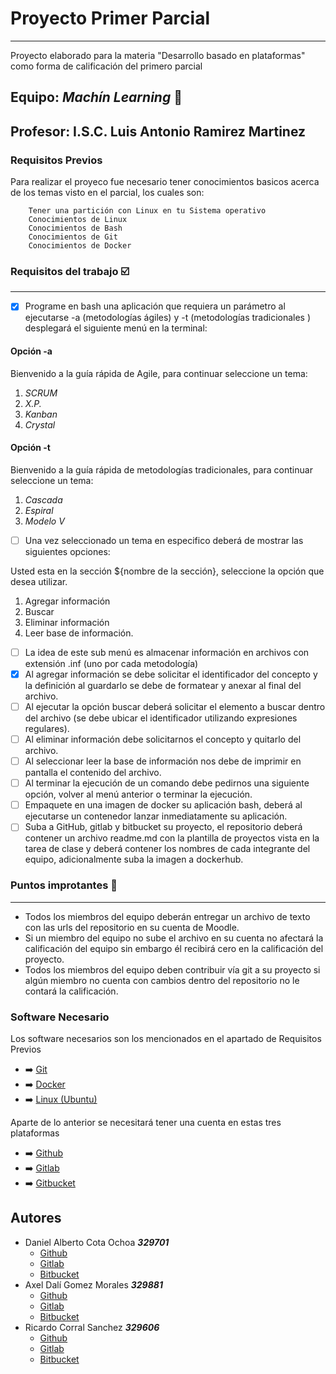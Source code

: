 # Proyecto Primer Parcial
***
Proyecto elaborado para la materia "Desarrollo basado en plataformas" como forma de calificación del primero parcial

## Equipo: ***Machín Learning*** :floppy_disk:

## Profesor: I.S.C. Luis Antonio Ramirez Martinez

### Requisitos Previos

Para realizar el proyeco fue necesario tener conocimientos basicos acerca de los temas visto en el parcial, los cuales son:

```
    Tener una partición con Linux en tu Sistema operativo
    Conocimientos de Linux
    Conocimientos de Bash
    Conocimientos de Git
    Conocimientos de Docker
```

### Requisitos del trabajo :ballot_box_with_check:
***
- [X]  Programe en bash una aplicación que requiera un parámetro al ejecutarse -a (metodologías ágiles) y -t (metodologías       tradicionales ) desplegará el siguiente menú en la terminal:
#### Opción -a
Bienvenido a la guía rápida de Agile, para continuar seleccione un tema:

1. *SCRUM*
2. *X.P.*
3. *Kanban*
4. *Crystal*
#### Opción -t
Bienvenido a la guía rápida de metodologías tradicionales, para continuar seleccione un tema:

1. *Cascada*
2. *Espiral*
3. *Modelo V*

- [ ]  Una vez seleccionado un tema en especifico deberá de mostrar las siguientes opciones:

Usted esta en la sección ${nombre de la sección}, seleccione la opción que desea utilizar.

1. Agregar información
2. Buscar
3. Eliminar información
4. Leer base de información.

- [ ]  La idea de este sub menú es almacenar información en archivos con extensión .inf (uno por cada metodología)
- [X]  Al agregar información se debe solicitar el identificador del concepto y la definición al guardarlo se debe de formatear y anexar al final del archivo.
- [ ]  Al ejecutar la opción buscar deberá solicitar el elemento a buscar dentro del archivo (se debe ubicar el identificador utilizando expresiones regulares).
- [ ]  Al eliminar información debe solicitarnos el concepto y quitarlo del archivo.
- [ ]  Al seleccionar leer la base de información nos debe de imprimir en pantalla el contenido del archivo.
- [ ]  Al terminar la ejecución de un comando debe pedirnos una siguiente opción, volver al menú anterior o terminar la ejecución.
- [ ]  Empaquete en una imagen de docker su aplicación bash, deberá al ejecutarse un contenedor lanzar inmediatamente su aplicación.
- [ ]  Suba a GitHub, gitlab y bitbucket su proyecto, el repositorio deberá contener un archivo readme.md con la plantilla de proyectos vista en la tarea de clase y deberá contener los nombres de cada integrante del equipo, adicionalmente suba la imagen a dockerhub.

### Puntos improtantes :speech_balloon:
***
- Todos los miembros del equipo deberán entregar un archivo de texto con las urls del repositorio en su cuenta de Moodle.
- Si un miembro del equipo no sube el archivo en su cuenta no afectará la calificación del equipo sin embargo él recibirá cero en la calificación del proyecto.
- Todos los miembros del equipo deben contribuir vía git a su proyecto  si algún miembro no cuenta con cambios dentro del repositorio no le contará la calificación.


### Software Necesario

Los software necesarios son los mencionados en el apartado de Requisitos Previos


- :arrow_right: [Git](https://git-scm.com/)
- :arrow_right: [Docker](https://www.docker.com/)
- :arrow_right: [Linux (Ubuntu)](https://ubuntu.com/)

Aparte de lo anterior se necesitará tener una cuenta en estas tres plataformas

- :arrow_right: [Github](https://github.com/)
- :arrow_right: [Gitlab](https://about.gitlab.com/)
- :arrow_right: [Gitbucket](https://bitbucket.org/)


## Autores

- Daniel Alberto Cota Ochoa     ***329701***
    - [Github](https://github.com/DanielCota07)
    - [Gitlab](https://gitlab.com/daniel_cota)
    - [Bitbucket](https://bitbucket.org/Daneitor07/)
- Axel Dalí Gomez Morales       ***329881***
    - [Github](https://github.com/AxlDali)
    - [Gitlab](https://gitlab.com/axel_dali)
    - [Bitbucket](https://bitbucket.org/AxelDali/)
- Ricardo Corral Sanchez        ***329606***
    - [Github](https://github.com/RicxrdoCS)
    - [Gitlab](https://gitlab.com/a329606)
    - [Bitbucket](https://bitbucket.org/a329606/)
